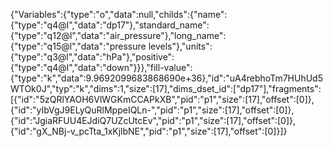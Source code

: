 {"Variables":{"type":"o","data":null,"childs":{"name":{"type":"q4@l","data":"dp17"},"standard_name":{"type":"q12@l","data":"air_pressure"},"long_name":{"type":"q15@l","data":"pressure levels"},"units":{"type":"q3@l","data":"hPa"},"positive":{"type":"q4@l","data":"down"}}},"fill-value":{"type":"k","data":9.9692099683868690e+36},"id":"uA4rebhoTm7HUhUd5WTOk0J","typ":"k","dims":1,"size":[17],"dims_dset_id":["dp17"],"fragments":[{"id":"5zQRlYAOH6VlWGKmCCAPkXB","pid":"p1","size":[17],"offset":[0]},
{"id":"yIbVgJ9ELyQuRlMppeIQLn-","pid":"p1","size":[17],"offset":[0]},
{"id":"JgiaRFUU4EJdiQ7UZcUtcEv","pid":"p1","size":[17],"offset":[0]},
{"id":"gX_NBj-v_pcTta_1xKjlbNE","pid":"p1","size":[17],"offset":[0]}]}